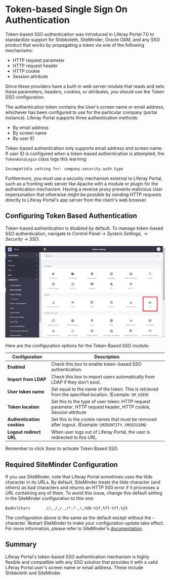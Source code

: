 # Token-based Single Sign On Authentication

Token-based SSO authentication was introduced in Liferay Portal 7.0 to standardize support for Shibboleth, SiteMinder, Oracle OAM, and any SSO product that works by propagating a token via one of the following mechanisms:

-   HTTP request parameter
-   HTTP request header
-   HTTP cookie
-   Session attribute

Since these providers have a built-in web server module that reads and sets these parameters, headers, cookies, or attributes, you should use the Token SSO configuration.

The authentication token contains the User's screen name or email address, whichever has been configured to use for the particular company (portal instance). Liferay Portal supports three authentication methods:

-   By email address
-   By screen name
-   By user ID

Token-based authentication only supports email address and screen name. If user ID is configured when a token-based authentication is attempted, the `TokenAutoLogin` class logs this warning:

```
Incompatible setting for: company.security.auth.type
```

Furthermore, you must use a security mechanism external to Liferay Portal, such as a fronting web server like Apache with a module or plugin for the authentication mechanism. Having a reverse proxy prevents malicious User impersonation that otherwise might be possible by sending HTTP requests directly to Liferay Portal's app server from the client's web browser.

## Configuring Token Based Authentication

Token-based authentication is disabled by default. To manage token-based SSO authentication, navigate to Control Panel &rarr; _System Settings_, &rarr; _Security_ &rarr; _SSO_.

![SSO configurations are located in the security section of System Settings.](token-based-authentication/images/01.png)

Here are the configuration options for the Token-Based SSO module:

| Configuration              | Description                                                                                                     |
| -------------------------- | --------------------------------------------------------------------------------------------------------------- |
| **Enabled**                | Check this box to enable token-based SSO authentication.                                                        |
| **Import from LDAP**       | Check this box to import users automatically from LDAP if they don't exist.                                     |
| **User token name**        | Set equal to the name of the token. This is retrieved from the specified location. (Example: `SM_USER`)         |
| **Token location**         | Set this to the type of user token: HTTP request parameter, HTTP request header, HTTP cookie, Session attribute |
| **Authentication cookies** | Set this to the cookie names that must be removed after logout. (Example: `SMIDENTITY`, `SMSESSION`)            |
| **Logout redirect URL**    | When user logs out of Liferay Portal, the user is redirected to this URL.                                       |

Remember to click _Save_ to activate Token Based SSO.

## Required SiteMinder Configuration

If you use SiteMinder, note that Liferay Portal sometimes uses the tilde character in its URLs. By default, SiteMinder treats the tilde character (and others) as bad characters and returns an HTTP 500 error if it processes a URL containing any of them. To avoid this issue, change this default setting in the SiteMinder configuration to this one:

```
BadUrlChars       //,./,/.,/*,*.,\,%00-%1f,%7f-%ff,%25
```

The configuration above is the same as the default except without the `~` character. Restart SiteMinder to make your configuration update take effect. For more information, please refer to SiteMinder's [documentation](https://techdocs.broadcom.com/us/product-content/recommended-reading/technical-document-index/ca-siteminder-informational-documentation-index.html).

## Summary

Liferay Portal's token-based SSO authentication mechanism is highly flexible and compatible with any SSO solution that provides it with a valid Liferay Portal user's screen name or email address. These include Shibboleth and SiteMinder.
